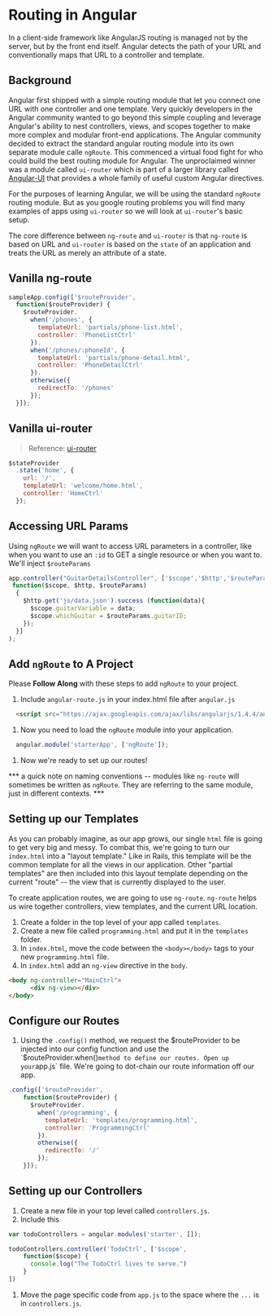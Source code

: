 # Routing in Angular

In a client-side framework like AngularJS routing is managed not by the server, but by the front end itself. Angular detects the path of your URL and conventionally maps that URL to a controller and template.

## Background

Angular first shipped with a simple routing module that let you connect one URL with one controller and one template. Very quickly developers in the Angular community wanted to go beyond this simple coupling and leverage Angular's ability to nest controllers, views, and scopes together to make more complex and modular front-end applications. The Angular community decided to extract the standard angular routing module into its own separate module calle `ngRoute`. This commenced a virtual food fight for who could build the best routing module for Angular. The unproclaimed winner was a module called `ui-router` which is part of a larger library called  [Angular-UI](https://angular-ui.github.io/) that provides a whole family of useful custom Angular directives.

For the purposes of learning Angular, we will be using the standard `ngRoute` routing module. But as you google routing problems you will find many examples of apps using `ui-router` so we will look at `ui-router`'s basic setup.

The core difference between `ng-route` and `ui-router` is that `ng-route` is based on URL and `ui-router` is based on the `state` of an application and treats the URL as merely an attribute of a state.

## Vanilla ng-route

```js
sampleApp.config(['$routeProvider',
  function($routeProvider) {
    $routeProvider.
      when('/phones', {
        templateUrl: 'partials/phone-list.html',
        controller: 'PhoneListCtrl'
      }).
      when('/phones/:phoneId', {
        templateUrl: 'partials/phone-detail.html',
        controller: 'PhoneDetailCtrl'
      }).
      otherwise({
        redirectTo: '/phones'
      });
  }]);
```

## Vanilla ui-router

> Reference: [ui-router](https://github.com/angular-ui/ui-router)

```js
$stateProvider
  .state('home', {
    url: '/',
    templateUrl: 'welcome/home.html',
    controller: 'HomeCtrl'
  });
```

## Accessing URL Params

Using `ngRoute` we will want to access URL parameters in a controller, like when you want to use an `:id` to GET a single resource or when you want to. We'll inject `$routeParams`

```js
app.controller("GuitarDetailsController", ['$scope','$http','$routeParams',
 function($scope, $http, $routeParams)
  {
    $http.get('js/data.json').success (function(data){
      $scope.guitarVariable = data;
      $scope.whichGuitar = $routeParams.guitarID;
    });
  }]
);
```

## Add `ngRoute` to A Project

Please **Follow Along** with these steps to add `ngRoute` to your project.

1. Include `angular-route.js` in your index.html file after `angular.js`
  ```html
    <script src="https://ajax.googleapis.com/ajax/libs/angularjs/1.4.4/angular-route.min.js"></script>
  ```
1. Now you need to load the `ngRoute` module into your application.
  ```js
    angular.module('starterApp', ['ngRoute']);
  ```
1. Now we're ready to set up our routes!

*** a quick note on naming conventions -- modules like `ng-route` will sometimes be written as `ngRoute`. They are referring to the same module, just in different contexts. ***


## Setting up our Templates
As you can probably imagine, as our app grows, our single `html` file is going to get very big and messy. To combat this, we're going to turn our `index.html` into a "layout template." Like in Rails, this template will be the common template for all the views in our application. Other "partial templates" are then included into this layout template depending on the current "route" -- the view that is currently displayed to the user.

To create application routes, we are going to use `ng-route`. `ng-route` helps us wire together controllers, view templates, and the current URL location.

1. Create a folder in the top level of your app called `templates`.
1. Create a new file called `programming.html` and put it in the `templates` folder.
1. In `index.html`, move the code between the `<body></body>` tags to your new `programming.html` file.
1. In `index.html` add an `ng-view` directive in the `body`.
  ```html
  <body ng-controller="MainCtrl">
        <div ng-view></div>
  </body>
  ```

## Configure our Routes

1. Using the `.config()` method, we request the $routeProvider to be injected into our config function and use the `$routeProvider.when()` method to define our routes. Open up your `app.js` file. We're going to dot-chain our route information off our app.
  ```js
  .config(['$routeProvider',
      function($routeProvider) {
        $routeProvider.
          when('/programming', {
            templateUrl: 'templates/programming.html',
            controller: 'ProgrammingCtrl'
          }).
          otherwise({
            redirectTo: '/'
          });
      }]);
  ```

## Setting up our Controllers

1. Create a new file in your top level called `controllers.js`.
1. Include this
  ```js
  var todoControllers = angular.modules('starter', []);

  todoControllers.controller('TodoCtrl', ['$scope',
      function($scope) {
        console.log("The TodoCtrl lives to serve.")
      }
  ])
  ```
1. Move the page specific code from `app.js` to the space where the `...` is in `controllers.js`.
